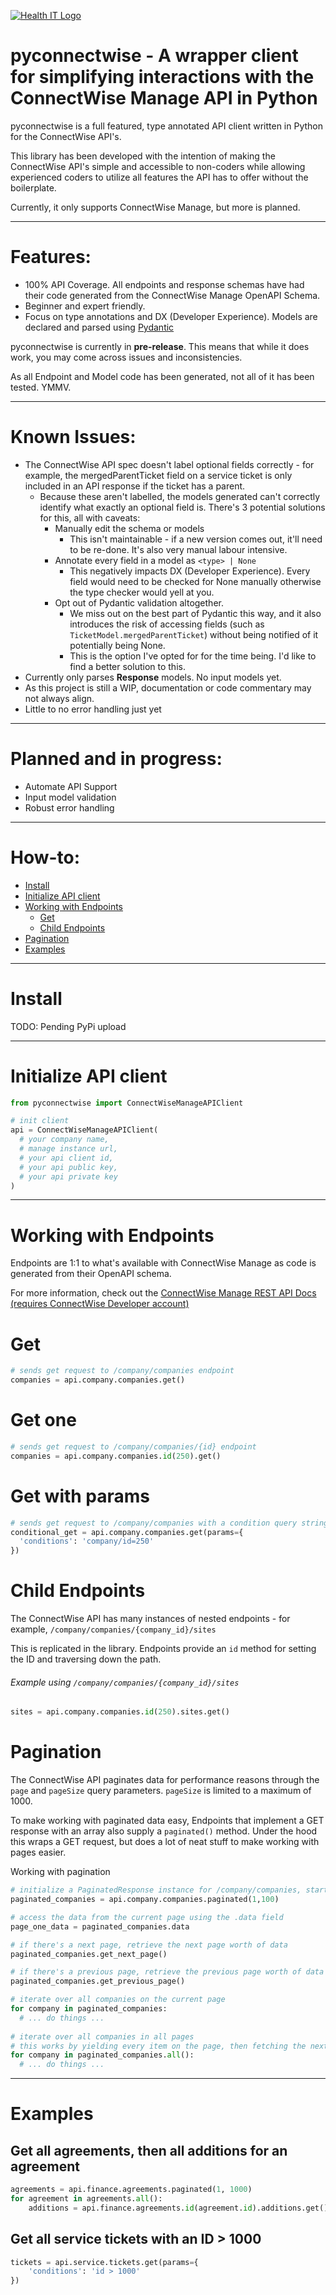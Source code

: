 [![Health IT Logo](https://healthit.com.au/wp-content/uploads/2019/06/HIT-proper-logo.png)](https://healthit.com.au)

# pyconnectwise - A wrapper client for simplifying interactions with the ConnectWise Manage API in Python

pyconnectwise is a full featured, type annotated API client written in Python for the ConnectWise API's. 

This library has been developed with the intention of making the ConnectWise API's simple and accessible to non-coders while allowing experienced coders to utilize all features the API has to offer without the boilerplate.

Currently, it only supports ConnectWise Manage, but more is planned.
- - - - 
Features:
=========
- 100% API Coverage. All endpoints and response schemas have had their code generated from the ConnectWise Manage OpenAPI Schema.
- Beginner and expert friendly.
- Focus on type annotations and DX (Developer Experience). Models are declared and parsed using [Pydantic](https://github.com/pydantic/pydantic)

pyconnectwise is currently in **pre-release**. This means that while it does work, you may come across issues and inconsistencies. 

As all Endpoint and Model code has been generated, not all of it has been tested. YMMV.
- - - - 
Known Issues:
=============
- The ConnectWise API spec doesn't label optional fields correctly - for example, the mergedParentTicket field on a service ticket is only included in an API response if the ticket has a parent.
  - Because these aren't labelled, the models generated can't correctly identify what exactly an optional field is. There's 3 potential solutions for this, all with caveats:
    - Manually edit the schema or models
      - This isn't maintainable - if a new version comes out, it'll need to be re-done. It's also very manual labour intensive.
    - Annotate every field in a model as ```<type> | None```
      - This negatively impacts DX (Developer Experience). Every field would need to be checked for None manually otherwise the type checker would yell at you.
    - Opt out of Pydantic validation altogether.
      - We miss out on the best part of Pydantic this way, and it also introduces the risk of accessing fields (such as ```TicketModel.mergedParentTicket```) without being notified of it potentially being None.
      - This is the option I've opted for for the time being. I'd like to find a better solution to this.
- Currently only parses **Response** models. No input models yet.
- As this project is still a WIP, documentation or code commentary may not always align. 
- Little to no error handling just yet

- - - - 
Planned and in progress:
=============
- Automate API Support
- Input model validation
- Robust error handling

- - - - 
How-to:
======
- [Install](#install)
- [Initialize API client](#initialize-api-client)
- [Working with Endpoints](#working-with-endpoints)
  - [Get](#get)
  - [Child Endpoints](#child-endpoints)
- [Pagination](#pagination)
- [Examples](#examples)

- - - - 
# Install
TODO: Pending PyPi upload

- - - - 
# Initialize API client
```python
from pyconnectwise import ConnectWiseManageAPIClient

# init client
api = ConnectWiseManageAPIClient(
  # your company name,
  # manage instance url,
  # your api client id,
  # your api public key,
  # your api private key
)
```

- - - - 
# Working with Endpoints
Endpoints are 1:1 to what's available with ConnectWise Manage as code is generated from their OpenAPI schema.

For more information, check out the [ConnectWise Manage REST API Docs (requires ConnectWise Developer account)](https://developer.connectwise.com/Products/ConnectWise_PSA/REST)

# Get
```python
# sends get request to /company/companies endpoint
companies = api.company.companies.get()
```

# Get one
```python
# sends get request to /company/companies/{id} endpoint
companies = api.company.companies.id(250).get()
```

# Get with params
```python
# sends get request to /company/companies with a condition query string
conditional_get = api.company.companies.get(params={
  'conditions': 'company/id=250'
})
```

# Child Endpoints
The ConnectWise API has many instances of nested endpoints - for example, ```/company/companies/{company_id}/sites```

This is replicated in the library. Endpoints provide an ```id``` method for setting the ID and traversing down the path.

###### Example using ```/company/companies/{company_id}/sites```
```python
sites = api.company.companies.id(250).sites.get()
```

# Pagination
The ConnectWise API paginates data for performance reasons through the ```page``` and ```pageSize``` query parameters. ```pageSize``` is limited to a maximum of 1000.

To make working with paginated data easy, Endpoints that implement a GET response with an array also supply a ```paginated()``` method. Under the hood this wraps a GET request, but does a lot of neat stuff to make working with pages easier.

Working with pagination
```python
# initialize a PaginatedResponse instance for /company/companies, starting on page 1 with a pageSize of 100
paginated_companies = api.company.companies.paginated(1,100)

# access the data from the current page using the .data field
page_one_data = paginated_companies.data

# if there's a next page, retrieve the next page worth of data
paginated_companies.get_next_page()

# if there's a previous page, retrieve the previous page worth of data
paginated_companies.get_previous_page()

# iterate over all companies on the current page
for company in paginated_companies:
  # ... do things ...
  
# iterate over all companies in all pages
# this works by yielding every item on the page, then fetching the next page and continuing until there's no data left
for company in paginated_companies.all():
  # ... do things ...
```
- - - -
# Examples
## Get all agreements, then all additions for an agreement
```python
agreements = api.finance.agreements.paginated(1, 1000)
for agreement in agreements.all():
    additions = api.finance.agreements.id(agreement.id).additions.get()
```

## Get all service tickets with an ID > 1000
```python
tickets = api.service.tickets.get(params={
    'conditions': 'id > 1000'
})
```
